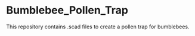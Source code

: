 # Bumblebee_Pollen_Trap
 
This repository contains .scad files to create a pollen trap for bumblebees.
